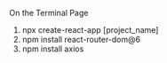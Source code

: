 On the Terminal Page
1. npx create-react-app [project_name]
2. npm install react-router-dom@6
3. npm install axios
